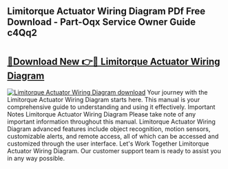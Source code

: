 ## Limitorque Actuator Wiring Diagram PDf Free Download - Part-Oqx Service Owner Guide c4Qq2

# <h2><a href="http://dfnvcp.blite.top/?on=Limitorque+Actuator+Wiring+Diagram">🔗Download New 👉🔴 Limitorque Actuator Wiring Diagram</a></h2>

[![Limitorque Actuator Wiring Diagram download](https://i.imgur.com/lujVjoI.png)](http://dfnvcp.blite.top/?on=Limitorque+Actuator+Wiring+Diagram)
Your journey with the Limitorque Actuator Wiring Diagram starts here. This manual is your comprehensive guide to understanding and using it effectively. Important Notes Limitorque Actuator Wiring Diagram Please take note of any important information throughout this manual. Limitorque Actuator Wiring Diagram advanced features include object recognition, motion sensors, customizable alerts, and remote access, all of which can be accessed and customized through the user interface. Let's Work Together Limitorque Actuator Wiring Diagram. Our customer support team is ready to assist you in any way possible.
